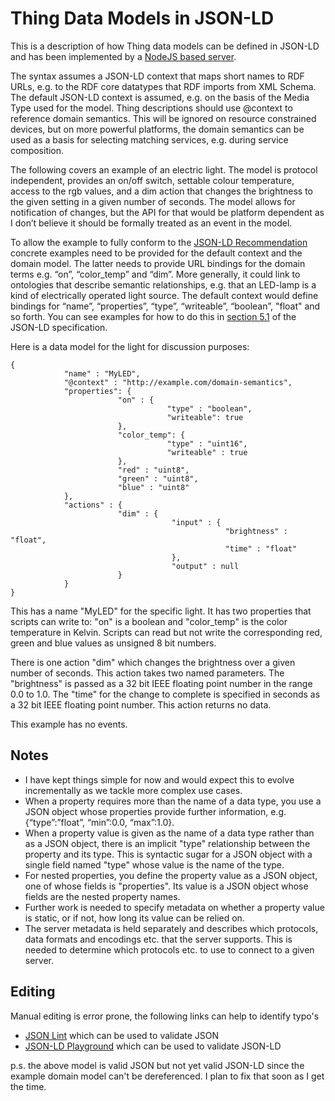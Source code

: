 # Thing Data Models in JSON-LD

This is a description of how Thing data models can be defined in JSON-LD and has been implemented by a [NodeJS based server](https://github.com/w3c/web-of-things-framework). 

The syntax assumes a JSON-LD context that maps short names to RDF URLs, e.g. to the RDF core datatypes that RDF imports from XML Schema. The default JSON-LD context is assumed, e.g. on the basis of the Media Type used for the model.  Thing descriptions should use @context to reference domain semantics. This will be ignored on resource constrained devices, but on more powerful platforms, the domain semantics can be used as a basis for selecting matching services, e.g. during service composition.

The following covers an example of an electric light. The model is protocol independent, provides an on/off switch, settable colour temperature, access to the rgb values, and a dim action that changes the brightness to the given setting in a given number of seconds.  The model allows for notification of changes, but the API for that would be platform dependent as I don’t believe it should be formally treated as an event in the model.

To allow the example to fully conform to the [JSON-LD Recommendation](http://www.w3.org/TR/json-ld/) concrete examples need to be provided for the default context and the domain model. The latter needs to provide URL bindings for the domain terms e.g. “on”, “color_temp” and “dim”. More generally, it could link to ontologies that describe semantic relationships, e.g. that an LED-lamp is a kind of electrically operated light source. The default context would define bindings for “name”, “properties”, “type”, “writeable”, “boolean”, "float" and so forth. You can see examples for how to do this in [section 5.1](http://www.w3.org/TR/json-ld/#the-context) of the JSON-LD specification.

Here is a data model for the light for discussion purposes:

```
{
            "name" : "MyLED",
            "@context" : "http://example.com/domain-semantics",
            "properties": {
                        "on" : {
                                   "type" : "boolean",
                                   "writeable": true
                        },
                        "color_temp": {
                                   "type" : "uint16",
                                   "writeable" : true
                        },
                        "red" : "uint8",
                        "green" : "uint8",
                        "blue" : "uint8"
            },
            "actions" : {
                        "dim" : {
                                    "input" : {
                                                "brightness" : "float",
                                                "time" : "float"
                                    },
                                    "output" : null
                        }
            }
}
```

This has a name "MyLED" for the specific light.  It has two properties that scripts can write to: "on" is a boolean and "color_temp" is the color temperature in Kelvin. Scripts can read but not write the corresponding red, green and blue values as unsigned 8 bit numbers.

There is one action "dim" which changes the brightness over a given number of seconds. This action takes two named parameters. The "brightness" is passed as a 32 bit IEEE floating point number in the range 0.0 to 1.0.  The "time" for the change to complete is specified in seconds as a 32 bit IEEE floating point number. This action returns no data.

This example has no events.

## Notes

* I have kept things simple for now and would expect this to evolve incrementally as we tackle more complex use cases.
* When a property requires more than the name of a data type, you use a JSON object whose properties provide further information, e.g. {“type”:”float”, “min”:0.0, “max”:1.0}.
* When a property value is given as the name of a data type rather than as a JSON object, there is an implicit "type" relationship between the property and its type. This is syntactic sugar for a JSON object with a single field named "type" whose value is the name of the type.
* For nested properties, you define the property value as a JSON object, one of whose fields is "properties". Its value is a JSON object whose fields are the nested property names.
* Further work is needed to specify metadata on whether a property value is static, or if not, how long its value can be relied on. 
* The server metadata is held separately and describes which protocols, data formats and encodings etc. that the server supports. This is needed to determine which protocols etc. to use to connect to a given server.

## Editing

Manual editing is error prone, the following links can help to identify typo's

* [JSON Lint](http://jsonlint.com) which can be used to validate JSON
* [JSON-LD Playground](http://json-ld.org/playground/) which can be used to validate JSON-LD

p.s. the above model is valid JSON but not yet valid JSON-LD since the example domain model can't be dereferenced. I plan to fix that soon as I get the time.
